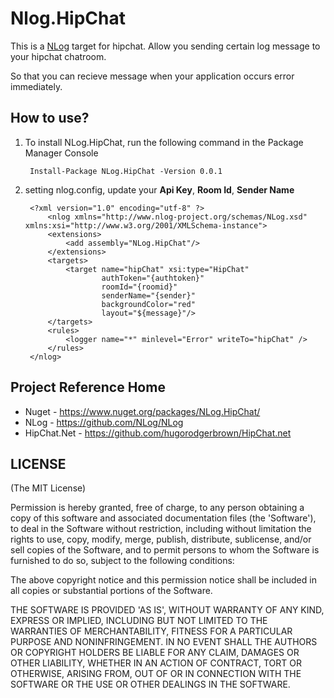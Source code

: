# Nlog.HipChat 

This is a [NLog](https://github.com/NLog/NLog "NLog") target for hipchat. Allow you sending certain log message to your hipchat chatroom.

So that you can recieve message when your application occurs error immediately.

## How to use?

1. To install NLog.HipChat, run the following command in the Package Manager Console

		Install-Package NLog.HipChat -Version 0.0.1

1. setting nlog.config, update your **Api Key**, **Room Id**, **Sender Name**

		<?xml version="1.0" encoding="utf-8" ?>
			<nlog xmlns="http://www.nlog-project.org/schemas/NLog.xsd" xmlns:xsi="http://www.w3.org/2001/XMLSchema-instance">
  			<extensions>
				<add assembly="NLog.HipChat"/>
  			</extensions>
  			<targets>   
				<target name="hipChat" xsi:type="HipChat" 
						authToken="{authtoken}" 
						roomId="{roomid}" 
						senderName="{sender}" 
						backgroundColor="red"
						layout="${message}"/>
  			</targets>
  			<rules>   
				<logger name="*" minlevel="Error" writeTo="hipChat" />
  			</rules>
		</nlog>

## Project Reference Home

* Nuget - https://www.nuget.org/packages/NLog.HipChat/
* NLog - https://github.com/NLog/NLog
* HipChat.Net - https://github.com/hugorodgerbrown/HipChat.net

## LICENSE

(The MIT License)

Permission is hereby granted, free of charge, to any person obtaining a copy of this software and associated documentation files (the 'Software'), to deal in the Software without restriction, including without limitation the rights to use, copy, modify, merge, publish, distribute, sublicense, and/or sell copies of the Software, and to permit persons to whom the Software is furnished to do so, subject to the following conditions:

The above copyright notice and this permission notice shall be included in all copies or substantial portions of the Software.

THE SOFTWARE IS PROVIDED 'AS IS', WITHOUT WARRANTY OF ANY KIND, EXPRESS OR IMPLIED, INCLUDING BUT NOT LIMITED TO THE WARRANTIES OF MERCHANTABILITY, FITNESS FOR A PARTICULAR PURPOSE AND NONINFRINGEMENT. IN NO EVENT SHALL THE AUTHORS OR COPYRIGHT HOLDERS BE LIABLE FOR ANY CLAIM, DAMAGES OR OTHER LIABILITY, WHETHER IN AN ACTION OF CONTRACT, TORT OR OTHERWISE, ARISING FROM, OUT OF OR IN CONNECTION WITH THE SOFTWARE OR THE USE OR OTHER DEALINGS IN THE SOFTWARE.